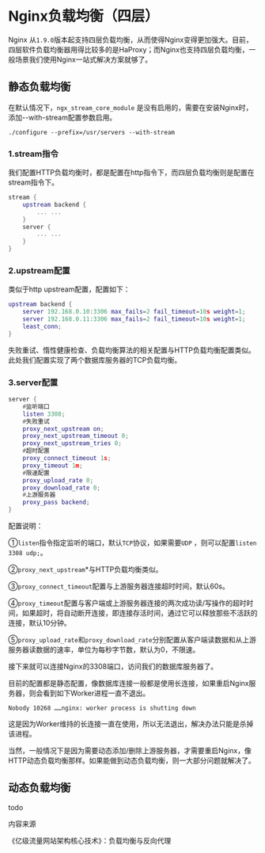 # Nginx负载均衡（四层）

Nginx 从`1.9.0`版本起支持四层负载均衡，从而使得Nginx变得更加强大。目前，四层软件负载均衡器用得比较多的是HaProxy；而Nginx也支持四层负载均衡，一般场景我们使用Nginx一站式解决方案就够了。

## **静态负载均衡**

在默认情况下，`ngx_stream_core_module` 是没有启用的，需要在安装Nginx时，添加--with-stream配置参数启用。

```text
./configure --prefix=/usr/servers --with-stream
```

### 1.**stream指令**

我们配置HTTP负载均衡时，都是配置在http指令下，而四层负载均衡则是配置在stream指令下。

```lua
stream {
    upstream backend {
        ... ...
    }
    server {
        ... ...
    }
}
```

### 2.**upstream配置**

类似于http upstream配置，配置如下：

```lua
upstream backend {
    server 192.168.0.10:3306 max_fails=2 fail_timeout=10s weight=1;
    server 192.168.0.11:3306 max_fails=2 fail_timeout=10s weight=1;
    least_conn;
}
```

失败重试、惰性健康检查、负载均衡算法的相关配置与HTTP负载均衡配置类似。此处我们配置实现了两个数据库服务器的TCP负载均衡。

### 3.**server配置**

```lua
server {
    #监听端口
    listen 3308;
    #失败重试
    proxy_next_upstream on;
    proxy_next_upstream_timeout 0;
    proxy_next_upstream_tries 0;
    #超时配置
    proxy_connect_timeout 1s;
    proxy_timeout 1m;
    #限速配置
    proxy_upload_rate 0;
    proxy_download_rate 0;
    #上游服务器
    proxy_pass backend;
}
```

配置说明：

①`listen`指令指定监听的端口，默认`TCP`协议，如果需要`UDP` ，则可以配置`listen 3308 udp;`。

②`proxy_next_upstream`\*与HTTP负载均衡类似。

③`proxy_connect_timeout`配置与上游服务器连接超时时间，默认60s。

④`proxy_timeout`配置与客户端或上游服务器连接的两次成功读/写操作的超时时间，如果超时，将自动断开连接，即连接存活时间，通过它可以释放那些不活跃的连接，默认10分钟。

⑤`proxy_upload_rate`和`proxy_download_rate`分别配置从客户端读数据和从上游服务器读数据的速率，单位为每秒字节数，默认为0，不限速。

接下来就可以连接Nginx的3308端口，访问我们的数据库服务器了。

目前的配置都是静态配置，像数据库连接一般都是使用长连接，如果重启Nginx服务器，则会看到如下Worker进程一直不退出。

```text
Nobody 10268 ……nginx: worker process is shutting down
```

这是因为Worker维持的长连接一直在使用，所以无法退出，解决办法只能是杀掉该进程。

当然，一般情况下是因为需要动态添加/删除上游服务器，才需要重启Nginx，像HTTP动态负载均衡那样。如果能做到动态负载均衡，则一大部分问题就解决了。

## **动态负载均衡**

todo



内容来源

《亿级流量网站架构核心技术》：负载均衡与反向代理

